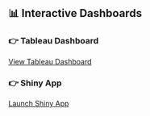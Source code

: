 ## 📊 Interactive Dashboards

### 👉 Tableau Dashboard
[View Tableau Dashboard](https://public.tableau.com/app/profile/v.h.vamshi.karthik.pulipaka/viz/21MIC0034-DA1Dashboard/Dashboard1?publish=yes)

### 👉 Shiny App
[Launch Shiny App](pulipakavhvamshikarthik21mic0034.shinyapps.io/21MIC0034VamshiKarthik/)

